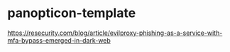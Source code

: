# panopticon-template

https://resecurity.com/blog/article/evilproxy-phishing-as-a-service-with-mfa-bypass-emerged-in-dark-web
